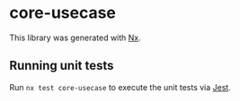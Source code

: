 # core-usecase

This library was generated with [Nx](https://nx.dev).

## Running unit tests

Run `nx test core-usecase` to execute the unit tests via [Jest](https://jestjs.io).
